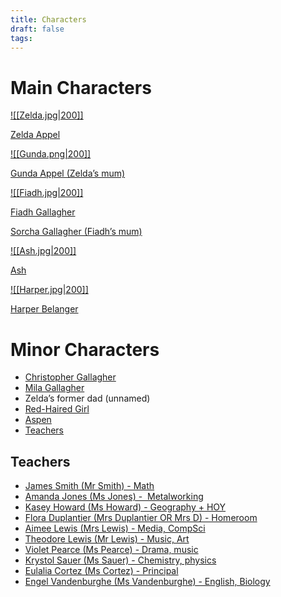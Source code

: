 ```yaml
---
title: Characters
draft: false
tags:
---
```


# Main Characters

[![[Zelda.jpg|200]]](Zelda%20Appel.md)

 [Zelda Appel](Zelda%20Appel.md)
 
[![[Gunda.png|200]]](Gunda%20Appel.md)

[Gunda Appel (Zelda’s mum)](Gunda%20Appel.md)

[![[Fiadh.jpg|200]]](Fiadh%20Gallagher.md)

[Fiadh Gallagher](Fiadh%20Gallagher.md)


[Sorcha Gallagher (Fiadh’s mum)](Sorcha%20Gallagher.md)

[![[Ash.jpg|200]]](Ash.md)

[Ash](Ash.md)

[![[Harper.jpg|200]]](Harper%20Belanger.md)

[Harper Belanger](<Harper Belanger.md>)

# Minor Characters
- [Christopher Gallagher](Christopher%20Gallagher.md)
- [Mila Gallagher](Mila%20Gallagher.md)
- Zelda’s former dad (unnamed)
- [Red-Haired Girl](Red-Haired%20Girl.md)
- [Aspen](Aspen.md)
- [Teachers](Teachers.md)

## Teachers
- [James Smith (Mr Smith) - Math](James%20Smith.md)
- [Amanda Jones (Ms Jones) -  Metalworking](Amanda%20Jones.md)
- [Kasey Howard (Ms Howard) - Geography + HOY](Kasey%20Howard.md)
- [Flora Duplantier (Mrs Duplantier OR Mrs D) - Homeroom](Flora%20Duplantier.md)
- [Aimee Lewis (Mrs Lewis) - Media, CompSci](Aimee%20Lewis.md)
- [Theodore Lewis (Mr Lewis) - Music, Art](Theodore%20Lewis.md)
- [Violet Pearce (Ms Pearce) - Drama, music](Violet%20Pearce.md)
- [Krystol Sauer (Ms Sauer) - Chemistry, physics](Krystol%20Sauer.md)
- [Eulalia Cortez (Ms Cortez) - Principal](Eulalia%20Cortez.md)
- [Engel Vandenburghe (Ms Vandenburghe) - English, Biology](Engel%20Vandenburghe.md)
